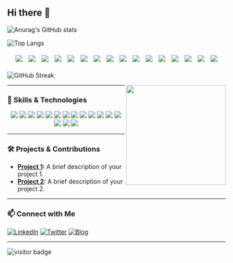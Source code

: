 ## Hi there 👋

![Anurag's GitHub stats](https://github-readme-stats.vercel.app/api?username=vzer200&show_icons=true&theme=highcontrast&bg_color=45,283c86,45a247&title_color=ffffff&text_color=dcdcdc&icon_color=ffd700)

![Top Langs](https://github-readme-stats.vercel.app/api/top-langs/?username=vzer200&layout=compact&bg_color=45,0f2027,203a43,2c5364&title_color=ffffff&text_color=dcdcdc&icon_color=ffd700&border_radius=10)

<div align="center">
    <img src="https://img.shields.io/badge/-Java-blue" style="margin: 5px;"/>
    <img src="https://img.shields.io/badge/-Spring-green" style="margin: 5px;"/>
    <img src="https://img.shields.io/badge/-Spring%20Boot-brightgreen" style="margin: 5px;"/>
    <img src="https://img.shields.io/badge/-MySQL-blue" style="margin: 5px;"/>
    <img src="https://img.shields.io/badge/-RocketMQ-red" style="margin: 5px;"/>
    <img src="https://img.shields.io/badge/-PostgreSQL-blue" style="margin: 5px;"/>
    <img src="https://img.shields.io/badge/-Redis-red" style="margin: 5px;"/>
    <img src="https://img.shields.io/badge/-Kafka-black" style="margin: 5px;"/>
    <img src="https://img.shields.io/badge/-Docker-blue" style="margin: 5px;"/>
    <img src="https://img.shields.io/badge/-Git-orange" style="margin: 5px;"/>
    <img src="https://img.shields.io/badge/-GitHub-black" style="margin: 5px;"/>
    <img src="https://img.shields.io/badge/-Maven-red" style="margin: 5px;"/>
    <img src="https://img.shields.io/badge/-Gradle-green" style="margin: 5px;"/>
    <img src="https://img.shields.io/badge/-Jenkins-blue" style="margin: 5px;"/>
    <img src="https://img.shields.io/badge/-JUnit-green" style="margin: 5px;"/>
    <img src="https://img.shields.io/badge/-Apache%20Tomcat-orange" style="margin: 5px;"/>
</div>

![GitHub Streak](https://streak-stats.demolab.com/?user=vzer200&theme=highcontrast&hide_border=true&background=000000&ring=FF6347&fire=FF4500&currStreakNum=FFFFFF&sideNums=FFFFFF&currStreakLabel=FF6347&sideLabels=FF6347)

<img align='right' src="https://media.giphy.com/media/M9gbBd9nbDrOTu1Mqx/giphy.gif" width="230">

---

### 💼 Skills & Technologies

<div align="center">
    <img src="https://img.shields.io/badge/-Java-blue?style=for-the-badge&logo=java&logoColor=white"/>
    <img src="https://img.shields.io/badge/-Spring-green?style=for-the-badge&logo=spring&logoColor=white"/>
    <img src="https://img.shields.io/badge/-Spring%20Boot-brightgreen?style=for-the-badge&logo=spring-boot&logoColor=white"/>
    <img src="https://img.shields.io/badge/-MySQL-blue?style=for-the-badge&logo=mysql&logoColor=white"/>
    <img src="https://img.shields.io/badge/-RocketMQ-red?style=for-the-badge&logo=apache-rocketmq&logoColor=white"/>
    <img src="https://img.shields.io/badge/-PostgreSQL-blue?style=for-the-badge&logo=postgresql&logoColor=white"/>
    <img src="https://img.shields.io/badge/-Redis-red?style=for-the-badge&logo=redis&logoColor=white"/>
    <img src="https://img.shields.io/badge/-Kafka-black?style=for-the-badge&logo=apache-kafka&logoColor=white"/>
    <img src="https://img.shields.io/badge/-Docker-blue?style=for-the-badge&logo=docker&logoColor=white"/>
    <img src="https://img.shields.io/badge/-Git-orange?style=for-the-badge&logo=git&logoColor=white"/>
    <img src="https://img.shields.io/badge/-GitHub-black?style=for-the-badge&logo=github&logoColor=white"/>
    <img src="https://img.shields.io/badge/-Maven-red?style=for-the-badge&logo=apache-maven&logoColor=white"/>
    <img src="https://img.shields.io/badge/-Gradle-green?style=for-the-badge&logo=gradle&logoColor=white"/>
    <img src="https://img.shields.io/badge/-Jenkins-blue?style=for-the-badge&logo=jenkins&logoColor=white"/>
    <img src="https://img.shields.io/badge/-JUnit-green?style=for-the-badge&logo=junit5&logoColor=white"/>
    <img src="https://img.shields.io/badge/-Apache%20Tomcat-orange?style=for-the-badge&logo=apache-tomcat&logoColor=white"/>
</div>

---

### 🛠️ Projects & Contributions

- **[Project 1](https://github.com/vzer200/project1):** A brief description of your project 1.
- **[Project 2](https://github.com/vzer200/project2):** A brief description of your project 2.

---

### 📫 Connect with Me

[![LinkedIn](https://img.shields.io/badge/LinkedIn-blue?style=for-the-badge&logo=linkedin)](https://www.linkedin.com/in/username/)
[![Twitter](https://img.shields.io/badge/Twitter-blue?style=for-the-badge&logo=twitter)](https://twitter.com/username)
[![Blog](https://img.shields.io/badge/Blog-000000?style=for-the-badge&logo=google-chrome)](https://username.github.io/)

---

<img src="https://visitor-badge.glitch.me/badge?page_id=vzer200.vzer200&left_color=green&right_color=red" alt="visitor badge"/>


